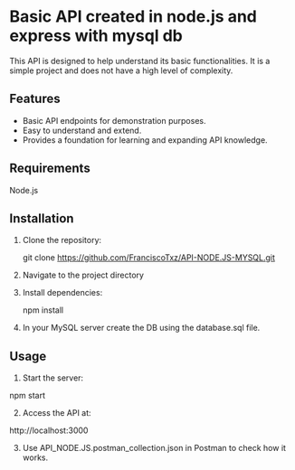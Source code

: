 # Basic API created in node.js and express with mysql db

This API is designed to help understand its basic functionalities. It is a simple project and does not have a high level of complexity.

## Features

- Basic API endpoints for demonstration purposes.
- Easy to understand and extend.
- Provides a foundation for learning and expanding API knowledge.

## Requirements

  Node.js

## Installation

1. Clone the repository:

   git clone https://github.com/FranciscoTxz/API-NODE.JS-MYSQL.git
  
2. Navigate to the project directory

3. Install dependencies:

   npm install

4. In your MySQL server create the DB using the database.sql file.

## Usage

1. Start the server:
   
  npm start
  
2. Access the API at:

  http://localhost:3000

3. Use API_NODE.JS.postman_collection.json in Postman to check how it works. 
